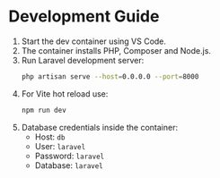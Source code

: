 # Development Guide

1. Start the dev container using VS Code.
2. The container installs PHP, Composer and Node.js.
3. Run Laravel development server:
   ```bash
   php artisan serve --host=0.0.0.0 --port=8000
   ```
4. For Vite hot reload use:
   ```bash
   npm run dev
   ```
5. Database credentials inside the container:
   - Host: `db`
   - User: `laravel`
   - Password: `laravel`
   - Database: `laravel`
